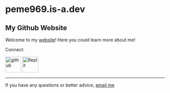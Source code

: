 # peme969.is-a.dev
## My Github Website

Welcome to my [website](https://peme969.is-a.dev)! Here you could learn more about me!


Connect:

<a target="_blank" href="https://github.com/peme969"><img width="50" height="50" src="https://img.icons8.com/sf-black/50/github.png" alt="github"/></a>
<a href="https://replit.com/@muskbot" target="_blank">
<img src="https://upload.wikimedia.org/wikipedia/commons/thumb/7/78/New_Replit_Logo.svg/1200px-New_Replit_Logo.svg.png" width="50" height="50" id="replit" alt="Replit" /></a>



___________

If you have any questions or better advice, [email me](https://mail.google.com/mail/u/0/?fs=1&tf=cm&to=mrcoderpeme@gmail.com)


